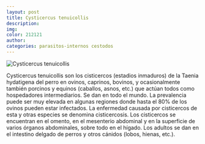 ```yaml
---
layout: post
title: Cysticercus tenuicollis
description:
img:
color: 212121
author:
categories: parasitos-internos cestodos
---
```

![Cysticercus tenuicollis]({{site.baseurl}}/images/image25.png)

Cysticercus tenuicollis son los cisticercos (estadios inmaduros) de la Taenia hydatigena del perro en ovinos, caprinos, bovinos, y ocasionalmente también porcinos y equinos (caballos, asnos, etc.) que actúan todos como hospedadores intermediarios. Se dan en todo el mundo. La prevalencia puede ser muy elevada en algunas regiones donde hasta el 80% de los ovinos pueden estar infectados.
La enfermedad causada por cisticercos de esta y otras especies se denomina cisticercosis.
Los cisticercos se encuentran en el omento, en el mesenterio abdominal y en la superficie de varios órganos abdominales, sobre todo en el hígado. Los adultos se dan en el intestino delgado de perros y otros cánidos (lobos, hienas, etc.).
